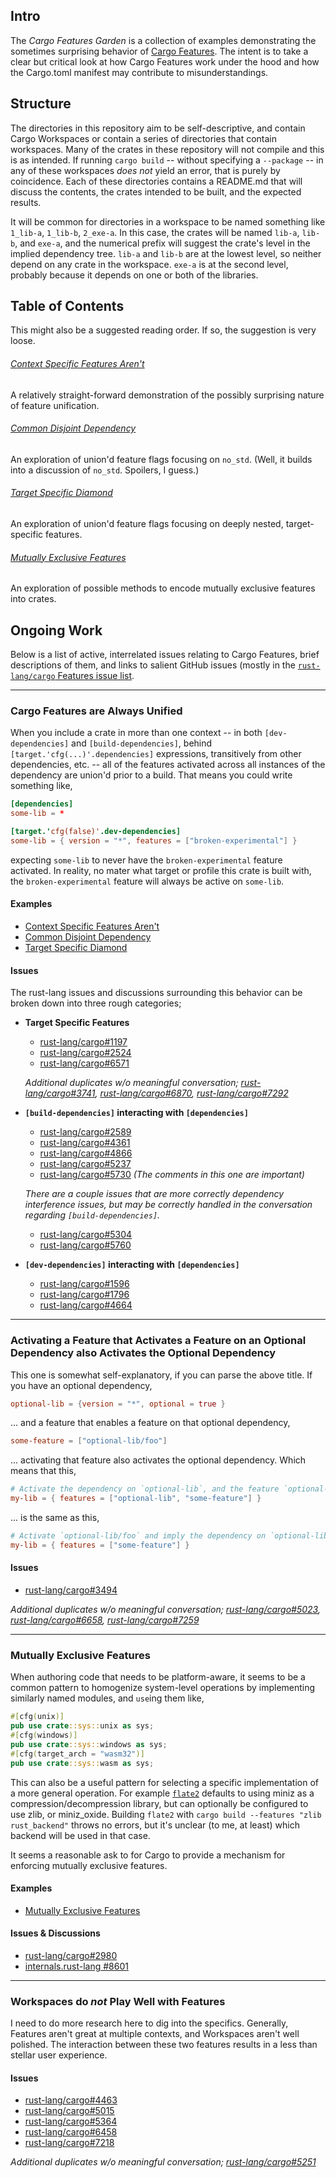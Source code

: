 ## Intro

The *Cargo Features Garden* is a collection of examples demonstrating the sometimes surprising behavior of [Cargo Features][]. The intent is to take a clear but critical look at how Cargo Features work under the hood and how the Cargo.toml manifest may contribute to misunderstandings.

[Cargo Features]: https://doc.rust-lang.org/cargo/reference/manifest.html#the-features-section

## Structure

The directories in this repository aim to be self-descriptive, and contain Cargo Workspaces or contain a series of directories that contain workspaces. Many of the crates in these repository will not compile and this is as intended. If running `cargo build` -- without specifying a `--package` -- in any of these workspaces _does not_ yield an error, that is purely by coincidence. Each of these directories contains a README.md that will discuss the contents, the crates intended to be built, and the expected results.

It will be common for directories in a workspace to be named something like `1_lib-a`, `1_lib-b`, `2_exe-a`. In this case, the crates will be named `lib-a`, `lib-b`, and `exe-a`, and the numerical prefix will suggest the crate's level in the implied dependency tree. `lib-a` and `lib-b` are at the lowest level, so neither depend on any crate in the workspace. `exe-a` is at the second level, probably because it depends on one or both of the libraries.

## Table of Contents

This might also be a suggested reading order. If so, the suggestion is very loose.

###### [Context Specific Features Aren't][]
A relatively straight-forward demonstration of the possibly surprising nature of feature unification.

###### [Common Disjoint Dependency][]
An exploration of union'd feature flags focusing on `no_std`. (Well, it builds into a discussion of `no_std`. Spoilers, I guess.)

###### [Target Specific Diamond][]
An exploration of union'd feature flags focusing on deeply nested, target-specific features.

###### [Mutually Exclusive Features][]
An exploration of possible methods to encode mutually exclusive features into crates.

[Context Specific Features Aren't]: context-specific-features-arent/
[Common Disjoint Dependency]: common-disjoint-dependency.pt1/
[Target Specific Diamond]: target-specific-diamond/
[Mutually Exclusive Features]: mutually-exclusive-features/

## Ongoing Work

Below is a list of active, interrelated issues relating to Cargo Features, brief descriptions of them, and links to salient GitHub issues (mostly in the [`rust-lang/cargo` Features issue list][features-issues].

[features-issues]: https://github.com/rust-lang/cargo/issues?q=is%3Aopen+is%3Aissue+label%3AA-features

-----

### Cargo Features are Always Unified

When you include a crate in more than one context -- in both `[dev-dependencies]` and `[build-dependencies]`, behind `[target.'cfg(...)'.dependencies]` expressions, transitively from other dependencies, etc. -- all of the features activated across all instances of the dependency are union'd prior to a build. That means you could write something like,

```toml
[dependencies]
some-lib = *

[target.'cfg(false)'.dev-dependencies]
some-lib = { version = "*", features = ["broken-experimental"] }
```

expecting `some-lib` to never have the `broken-experimental` feature activated. In reality, no mater what target or profile this crate is built with, the `broken-experimental` feature will always be active on `some-lib`.

#### Examples

 - [Context Specific Features Aren't][]
 - [Common Disjoint Dependency][]
 - [Target Specific Diamond][]

#### Issues

The rust-lang issues and discussions surrounding this behavior can be broken down into three rough categories;

- **Target Specific Features**
  - [rust-lang/cargo#1197][]
  - [rust-lang/cargo#2524][]
  - [rust-lang/cargo#6571][]

  _Additional duplicates w/o meaningful conversation; [rust-lang/cargo#3741][], [rust-lang/cargo#6870][], [rust-lang/cargo#7292][]_

- **`[build-dependencies]` interacting with `[dependencies]`**
  - [rust-lang/cargo#2589][]
  - [rust-lang/cargo#4361][]
  - [rust-lang/cargo#4866][]
  - [rust-lang/cargo#5237][]
  - [rust-lang/cargo#5730][] _(The comments in this one are important)_

  _There are a couple issues that are more correctly dependency interference issues, but may be correctly handled in the conversation regarding `[build-dependencies]`._
  - [rust-lang/cargo#5304][]
  - [rust-lang/cargo#5760][]

- **`[dev-dependencies]` interacting with `[dependencies]`**
  - [rust-lang/cargo#1596][]
  - [rust-lang/cargo#1796][]
  - [rust-lang/cargo#4664][]

[rust-lang/cargo#1197]: https://github.com/rust-lang/cargo/issues/1197
[rust-lang/cargo#2524]: https://github.com/rust-lang/cargo/issues/2524
[rust-lang/cargo#6571]: https://github.com/rust-lang/cargo/issues/6571
[rust-lang/cargo#3741]: https://github.com/rust-lang/cargo/issues/3741
[rust-lang/cargo#6870]: https://github.com/rust-lang/cargo/issues/6870
[rust-lang/cargo#7292]: https://github.com/rust-lang/cargo/issues/7292
[rust-lang/cargo#2589]: https://github.com/rust-lang/cargo/issues/2589
[rust-lang/cargo#4361]: https://github.com/rust-lang/cargo/issues/4361
[rust-lang/cargo#4866]: https://github.com/rust-lang/cargo/issues/4866
[rust-lang/cargo#5237]: https://github.com/rust-lang/cargo/issues/5237
[rust-lang/cargo#5730]: https://github.com/rust-lang/cargo/issues/5730
[rust-lang/cargo#5304]: https://github.com/rust-lang/cargo/issues/5304
[rust-lang/cargo#5760]: https://github.com/rust-lang/cargo/issues/5760
[rust-lang/cargo#1596]: https://github.com/rust-lang/cargo/issues/1596
[rust-lang/cargo#1796]: https://github.com/rust-lang/cargo/issues/1796
[rust-lang/cargo#4664]: https://github.com/rust-lang/cargo/issues/4664

-----

### Activating a Feature that Activates a Feature on an Optional Dependency also Activates the Optional Dependency

This one is somewhat self-explanatory, if you can parse the above title. If you have an optional dependency,

```toml
optional-lib = {version = "*", optional = true }
```

... and a feature that enables a feature on that optional dependency,

```toml
some-feature = ["optional-lib/foo"]
```

... activating that feature also activates the optional dependency.
Which means that this,

```toml
# Activate the dependency on `optional-lib`, and the feature `optional-lib/foo`.
my-lib = { features = ["optional-lib", "some-feature"] }
```

... is the same as this,

```toml
# Activate `optional-lib/foo` and imply the dependency on `optional-lib`.
my-lib = { features = ["some-feature"] }
```


#### Issues
- [rust-lang/cargo#3494][]

_Additional duplicates w/o meaningful conversation; [rust-lang/cargo#5023][], [rust-lang/cargo#6658][], [rust-lang/cargo#7259][]_

[rust-lang/cargo#3494]: https://github.com/rust-lang/cargo/issues/3494
[rust-lang/cargo#5023]: https://github.com/rust-lang/cargo/issues/5023
[rust-lang/cargo#6658]: https://github.com/rust-lang/cargo/issues/6658
[rust-lang/cargo#7259]: https://github.com/rust-lang/cargo/issues/7259

-----

### Mutually Exclusive Features

When authoring code that needs to be platform-aware, it seems to be a common pattern to homogenize system-level operations by implementing similarly named modules, and `use`ing them like,

```rust
#[cfg(unix)]
pub use crate::sys::unix as sys;
#[cfg(windows)]
pub use crate::sys::windows as sys;
#[cfg(target_arch = "wasm32")]
pub use crate::sys::wasm as sys;
```

This can also be a useful pattern for selecting a specific implementation of a more general operation. For example [`flate2`][] defaults to using miniz as a compression/decompression library, but can optionally be configured to use zlib, or miniz_oxide. Building `flate2` with `cargo build --features "zlib rust_backend"` throws no errors, but it's unclear (to me, at least) which backend will be used in that case.

It seems a reasonable ask to for Cargo to provide a mechanism for enforcing mutually exclusive features.

[`flate2`]: https://github.com/alexcrichton/flate2-rs

#### Examples

 - [Mutually Exclusive Features][]

#### Issues & Discussions

 - [rust-lang/cargo#2980][]
 - [internals.rust-lang #8601](https://internals.rust-lang.org/t/mutually-exclusive-feature-flags/8601)

[rust-lang/cargo#2980]: https://github.com/rust-lang/cargo/issues/2980

-----

### Workspaces do _not_ Play Well with Features

I need to do more research here to dig into the specifics. Generally, Features aren't great at multiple contexts, and Workspaces aren't well polished. The interaction between these two features results in a less than stellar user experience.

#### Issues
  - [rust-lang/cargo#4463][]
  - [rust-lang/cargo#5015][]
  - [rust-lang/cargo#5364][]
  - [rust-lang/cargo#6458][]
  - [rust-lang/cargo#7218][]

  _Additional duplicates w/o meaningful conversation; [rust-lang/cargo#5251][]_

[rust-lang/cargo#4463]: https://github.com/rust-lang/cargo/issues/4463
[rust-lang/cargo#5015]: https://github.com/rust-lang/cargo/issues/5015
[rust-lang/cargo#5364]: https://github.com/rust-lang/cargo/issues/5364
[rust-lang/cargo#6458]: https://github.com/rust-lang/cargo/issues/6458
[rust-lang/cargo#7218]: https://github.com/rust-lang/cargo/issues/7218
[rust-lang/cargo#5251]: https://github.com/rust-lang/cargo/issues/5251
